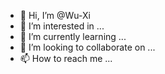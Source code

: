 - 👋 Hi, I’m @Wu-Xi
- 👀 I’m interested in ...
- 🌱 I’m currently learning ...
- 💞️ I’m looking to collaborate on ...
- 📫 How to reach me ...

<!---
Wu-Xi/Wu-Xi is a ✨ special ✨ repository because its `README.md` (this file) appears on your GitHub profile.
You can click the Preview link to take a look at your changes.
--->
